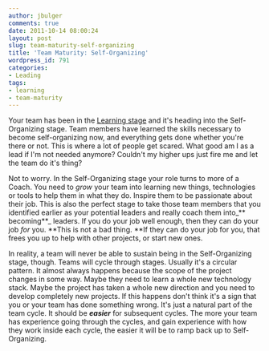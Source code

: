 ```yaml
---
author: jbulger
comments: true
date: 2011-10-14 08:00:24
layout: post
slug: team-maturity-self-organizing
title: 'Team Maturity: Self-Organizing'
wordpress_id: 791
categories:
- Leading
tags:
- learning
- team-maturity
---
```


Your team has been in the [Learning stage](http://josephbulger.com/technology/team-maturity-learning/) and it's heading into the Self-Organizing stage. Team members have learned the skills necessary to become self-organizing now, and everything gets done whether you're there or not. This is where a lot of people get scared. What good am I as a lead if I'm not needed anymore? Couldn't my higher ups just fire me and let the team do it's thing?<!-- more -->

Not to worry. In the Self-Organizing stage your role turns to more of a Coach. You need to _grow_ your team into learning new things, technologies or tools to help them in what they do. Inspire them to be passionate about their job. This is also the perfect stage to take those team members that you identified earlier as your potential leaders and really coach them into_** becoming**_ leaders. If you do your job well enough, then they can do your job _for_ you. **This is not a bad thing. **If they can do your job for you, that frees you up to help with other projects, or start new ones.

In reality, a team will never be able to sustain being in the Self-Organizing stage, though. Teams will cycle through stages. Usually it's a circular pattern. It almost always happens because the scope of the project changes in some way. Maybe they need to learn a whole new technology stack. Maybe the project has taken a whole new direction and you need to develop completely new projects. If this happens don't think it's a sign that you or your team has done something wrong. It's just a natural part of the team cycle. It should be _**easier**_ for subsequent cycles. The more your team has experience going through the cycles, and gain experience with how they work inside each cycle, the easier it will be to ramp back up to Self-Organizing.
